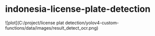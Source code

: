 # indonesia-license-plate-detection
![plot](C:/project/license plat detection/yolov4-custom-functions/data/images/result_detect_ocr.png)
